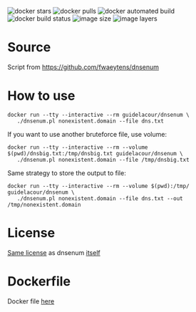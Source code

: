 ![docker stars](https://img.shields.io/docker/stars/guidelacour/dnsenum.svg) ![docker pulls](https://img.shields.io/docker/pulls/guidelacour/dnsenum.svg) ![docker automated build](https://img.shields.io/docker/automated/guidelacour/dnsenum.svg) ![docker build status](https://img.shields.io/docker/build/guidelacour/dnsenum.svg)
![image size](https://img.shields.io/imagelayers/image-size/_/guidelacour/dnsenum.svg) ![image layers](https://img.shields.io/imagelayers/layers/guidelacour/dnsenum/latest.svg)

# Source

Script from https://github.com/fwaeytens/dnsenum

# How to use

```
docker run --tty --interactive --rm guidelacour/dnsenum \
   ./dnsenum.pl nonexistent.domain --file dns.txt
```

If you want to use another bruteforce file, use volume:

```
docker run --tty --interactive --rm --volume $(pwd)/dnsbig.txt:/tmp/dnsbig.txt guidelacour/dnsenum \
   ./dnsenum.pl nonexistent.domain --file /tmp/dnsbig.txt
```

Same strategy to store the output to file:

```
docker run --tty --interactive --rm --volume $(pwd):/tmp/ guidelacour/dnsenum \
   ./dnsenum.pl nonexistent.domain --file dns.txt --out /tmp/nonexistent.domain
```

# License
[Same license](https://github.com/guikcd/docker-dnsenum/blob/master/LICENSE) as dnsenum [itself](https://github.com/fwaeytens/dnsenum/blob/master/dnsenum.pl#L30-L42)

# Dockerfile
Docker file [here](https://github.com/guikcd/docker-dnsenum)
